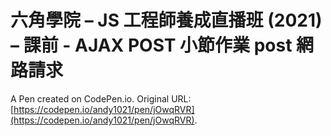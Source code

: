 # 六角學院 – JS 工程師養成直播班 (2021) – 課前 - AJAX POST 小節作業 post 網路請求

A Pen created on CodePen.io. Original URL: [https://codepen.io/andy1021/pen/jOwqRVR](https://codepen.io/andy1021/pen/jOwqRVR).


